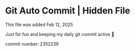 # Git Auto Commit | Hidden File

This file was added Feb 12, 2025

Just for fun and keeping my daily git commit active 🤪

commit number: 2352239
